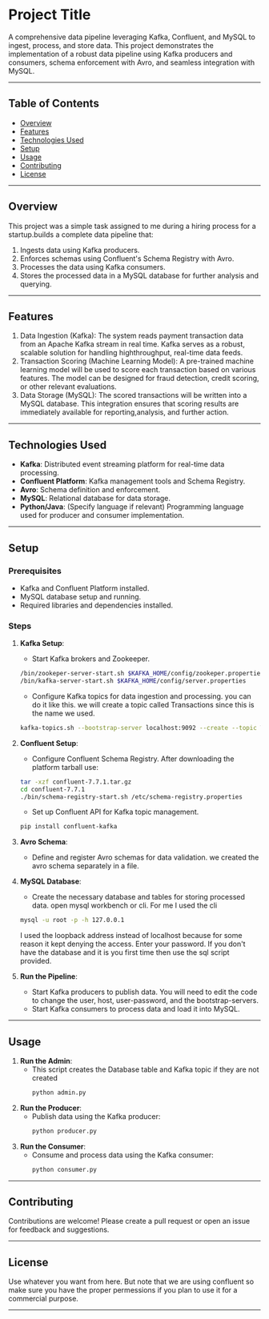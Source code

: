 
# **Project Title**

A comprehensive data pipeline leveraging Kafka, Confluent, and MySQL to ingest, process, and store data. This project demonstrates the implementation of a robust data pipeline using Kafka producers and consumers, schema enforcement with Avro, and seamless integration with MySQL.

---

## **Table of Contents**

- [Overview](#overview)
- [Features](#features)
- [Technologies Used](#technologies-used)
- [Setup](#setup)
- [Usage](#usage)
- [Contributing](#contributing)
- [License](#license)

---

## **Overview**

This project was a simple task assigned to me during a hiring process for a startup.builds a complete data pipeline that:
1. Ingests data using Kafka producers.
2. Enforces schemas using Confluent's Schema Registry with Avro.
3. Processes the data using Kafka consumers.
4. Stores the processed data in a MySQL database for further analysis and querying.

---

## **Features**
1. Data Ingestion (Kafka): The system reads payment transaction data from an Apache Kafka stream in real time. Kafka serves as a robust, scalable solution for handling highthroughput, real-time data feeds.
2. Transaction Scoring (Machine Learning Model): A pre-trained machine learning model will be used to score each transaction based on various features. The model can be designed for fraud detection, credit scoring, or other relevant evaluations.
3. Data Storage (MySQL): The scored transactions will be written into a MySQL database. This integration ensures that scoring results are immediately available for reporting,analysis, and further action.

---

## **Technologies Used**

- **Kafka**: Distributed event streaming platform for real-time data processing.
- **Confluent Platform**: Kafka management tools and Schema Registry.
- **Avro**: Schema definition and enforcement.
- **MySQL**: Relational database for data storage.
- **Python/Java**: (Specify language if relevant) Programming language used for producer and consumer implementation.

---

## **Setup**

### Prerequisites
- Kafka and Confluent Platform installed.
- MySQL database setup and running.
- Required libraries and dependencies installed.

### Steps
1. **Kafka Setup**:
   - Start Kafka brokers and Zookeeper.
   ```bash
   /bin/zookeper-server-start.sh $KAFKA_HOME/config/zookeper.properties
   /bin/kafka-server-start.sh $KAFKA_HOME/config/server.properties
   ```
   - Configure Kafka topics for data ingestion and processing.
   you can do it like this. we will create a topic called Transactions since this is the name we used.
   ```bash
   kafka-topics.sh --bootstrap-server localhost:9092 --create --topic Transactions --partitions 1 --replication-factor 1
   ```

2. **Confluent Setup**:
   - Configure Confluent Schema Registry.
   After downloading the platform tarball use:
   ```bash
   tar -xzf confluent-7.7.1.tar.gz
   cd confluent-7.7.1
   ./bin/schema-registry-start.sh /etc/schema-registry.properties
   ```
   - Set up Confluent API for Kafka topic management.
   ```bash
   pip install confluent-kafka
   ```
3. **Avro Schema**:
   - Define and register Avro schemas for data validation.
   we created the avro schema separately in a file. 
4. **MySQL Database**:
   - Create the necessary database and tables for storing processed data.
   open mysql workbench or cli. For me I used the cli
   ```bash 
   mysql -u root -p -h 127.0.0.1
   ```
   I used the loopback address instead of localhost because for some reason it kept denying the access. 
   Enter your password. 
   If you don't have the database and it is you first time then use the sql script provided.

5. **Run the Pipeline**:
   - Start Kafka producers to publish data.
   You will need to edit the code to change the user, host, user-password, and the bootstrap-servers.
   - Start Kafka consumers to process data and load it into MySQL.

---

## **Usage**
1. **Run the Admin**:
   - This script creates the Database table and Kafka topic if they are not created
     ```bash
     python admin.py
     ```
2. **Run the Producer**:
   - Publish data using the Kafka producer:
     ```bash
     python producer.py
     ```
3. **Run the Consumer**:
   - Consume and process data using the Kafka consumer:
     ```bash
     python consumer.py
     ```

---
## **Contributing**

Contributions are welcome! Please create a pull request or open an issue for feedback and suggestions.

---

## **License**

Use whatever you want from here. But note that we are using confluent so make sure you have the proper permessions if you plan to use it for a commercial purpose.

---
